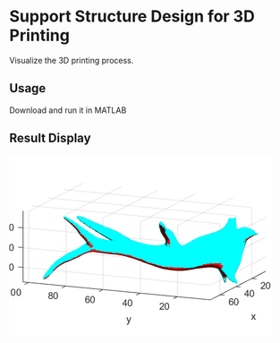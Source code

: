 # Support Structure Design for 3D Printing

Visualize the 3D printing process.

## Usage

Download and run it in MATLAB

## Result Display

![image](https://github.com/Mol2017/3D-Printing-Support-Structures/blob/master/IMG/Tree1.png)
